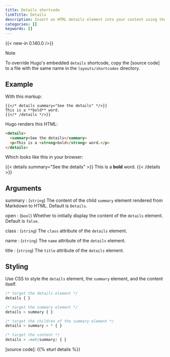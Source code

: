 ```yaml
---
title: Details shortcode
linkTitle: Details
description: Insert an HTML details element into your content using the details shortcode.
categories: []
keywords: []
---
```


{{< new-in 0.140.0 />}}

> [!note]
> To override Hugo's embedded `details` shortcode, copy the [source code] to a file with the same name in the `layouts/shortcodes` directory.

## Example

With this markup:

```text
{{</* details summary="See the details" */>}}
This is a **bold** word.
{{</* /details */>}}
```

Hugo renders this HTML:

```html
<details>
  <summary>See the details</summary>
  <p>This is a <strong>bold</strong> word.</p>
</details>
```

Which looks like this in your browser:

{{< details summary="See the details" >}}
This is a **bold** word.
{{< /details >}}

## Arguments

summary
: (`string`) The content of the child `summary` element rendered from Markdown to HTML. Default is `Details`.

open
: (`bool`) Whether to initially display the content of the `details` element. Default is `false`.

class
: (`string`) The `class` attribute of the `details` element.

name
: (`string`) The `name` attribute of the `details` element.

title
: (`string`) The `title` attribute of the `details` element.

## Styling

Use CSS to style the `details` element, the `summary` element, and the content itself.

```css
/* target the details element */
details { }

/* target the summary element */
details > summary { }

/* target the children of the summary element */
details > summary > * { }

/* target the content */
details > :not(summary) { }
```

[source code]: {{% eturl details %}}
